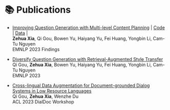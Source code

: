 # 📚 Publications 

- [Improving Question Generation with Multi-level Content Planning]() \| [Code]() \| [Data]() \|
<br>**Zehua Xia**, Qi Gou, Bowen Yu, Haiyang Yu, Fei Huang, Yongbin Li, Cam-Tu Nguyen
<br> EMNLP 2023 Findings

- [Diversify Question Generation with Retrieval-Augmented Style Transfer]() 
<br>Qi Gou, **Zehua Xia**, Bowen Yu, Haiyang Yu, Fei Huang, Yongbin Li, Cam-Tu Nguyen 
<br> EMNLP 2023

- [Cross-lingual Data Augmentation for Document-grounded Dialog Systems in Low Resource Languages]()
<br> Qi Gou, **Zehua Xia**, Wenzhe Du
<br> ACL 2023 DialDoc Workshop

